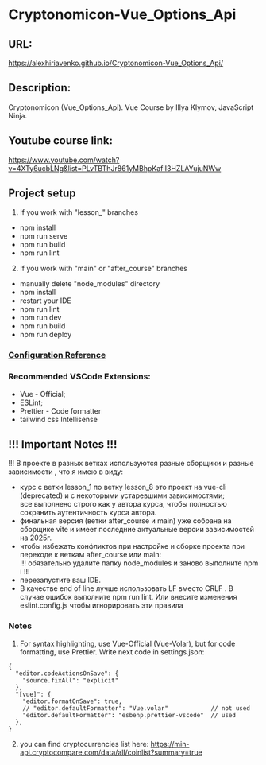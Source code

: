 # Cryptonomicon-Vue_Options_Api

## URL:

https://alexhiriavenko.github.io/Cryptonomicon-Vue_Options_Api/

## Description:

Cryptonomicon (Vue_Options_Api). Vue Course by Illya Klymov, JavaScript Ninja.

## Youtube course link:

https://www.youtube.com/watch?v=4XTy6ucbLNg&list=PLvTBThJr861yMBhpKafII3HZLAYujuNWw

## Project setup

1. If you work with "lesson\_" branches

- npm install
- npm run serve
- npm run build
- npm run lint

2. If you work with "main" or "after_course" branches

- manually delete "node_modules" directory
- npm install
- restart your IDE
- npm run lint
- npm run dev
- npm run build
- npm run deploy

### [Configuration Reference](https://cli.vuejs.org/config/)

### Recommended VSCode Extensions:

- Vue - Official;
- ESLint;
- Prettier - Code formatter
- tailwind css Intellisense

## !!! Important Notes !!!

!!! В проекте в разных ветках используются разные сборщики и разные зависимости , что я имею в виду:

- курс с ветки lesson_1 по ветку lesson_8 это проект на vue-cli (deprecated) и с некоторыми устаревшими зависимостями; <br>
  все выполнено строго как у автора курса, чтобы полностью сохранить аутентичность курса автора.
- финальная версия (ветки after_course и main) уже собрана на сборщике vite и имеет последние актуальные версии зависимостей на 2025г.
- чтобы избежать конфликтов при настройке и сборке проекта при переходе к веткам after_course или main: <br>
  !!! обязательно удалите папку node_modules и заново выполните npm i !!!
- перезапустите ваш IDE.
- В качестве end of line лучше использовать LF вместо CRLF . В случае ошибок выполните npm run lint. Или внесите изменения eslint.config.js чтобы игнорировать эти правила

### Notes

1. For syntax highlighting, use Vue-Official (Vue-Volar), but for code formatting, use Prettier.
   Write next code in settings.json:

```
{
  "editor.codeActionsOnSave": {
    "source.fixAll": "explicit"
  },
  "[vue]": {
    "editor.formatOnSave": true,
    // "editor.defaultFormatter": "Vue.volar"            // not used
    "editor.defaultFormatter": "esbenp.prettier-vscode"  // used
  },
}

```

2. you can find cryptocurrencies list here:
   https://min-api.cryptocompare.com/data/all/coinlist?summary=true
